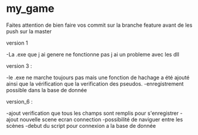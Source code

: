 # my_game

Faites attention de bien faire vos commit sur la branche feature avant de les push sur la master

version 1

-La .exe que j ai genere ne fonctionne pas j ai un probleme avec les dll

version 3 :

-le .exe ne marche toujours pas mais une fonction de hachage a été ajouté ainsi que la vérification que la verification des pseudos.
-enregistrement possible dans la base de donnée

version_6 :

-ajout verification que tous les champs sont remplis pour s'enregistrer
-ajout nouvelle scene ecran connection
-possibilité de naviguer entre les scènes
-debut du script pour connexion a la base de donnée


